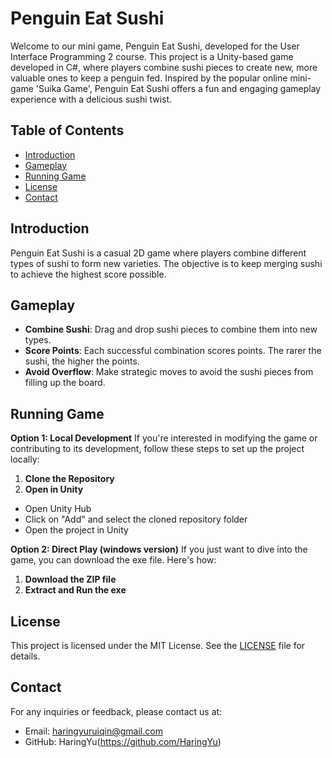 # Penguin Eat Sushi

Welcome to our mini game, Penguin Eat Sushi, developed for the User Interface Programming 2 course.
This project is a Unity-based game developed in C#, where players combine sushi pieces to create new, more valuable ones to keep a penguin fed. Inspired by the popular online mini-game 'Suika Game', Penguin Eat Sushi offers a fun and engaging gameplay experience with a delicious sushi twist.

## Table of Contents

- [Introduction](#introduction)
- [Gameplay](#gameplay)
- [Running Game](#runninggame)
- [License](#license)
- [Contact](#contact)

## Introduction

Penguin Eat Sushi is a casual 2D game where players combine different types of sushi to form new varieties. The objective is to keep merging sushi to achieve the highest score possible.

## Gameplay

- **Combine Sushi**: Drag and drop sushi pieces to combine them into new types.
- **Score Points**: Each successful combination scores points. The rarer the sushi, the higher the points.
- **Avoid Overflow**: Make strategic moves to avoid the sushi pieces from filling up the board.

## Running Game

**Option 1: Local Development**
If you're interested in modifying the game or contributing to its development, follow these steps to set up the project locally:
1. **Clone the Repository**
2. **Open in Unity**
- Open Unity Hub
- Click on "Add" and select the cloned repository folder
- Open the project in Unity

**Option 2: Direct Play (windows version)**
If you just want to dive into the game, you can download the exe file. Here's how:
1. **Download the ZIP file**
2. **Extract and Run the exe**

## License

This project is licensed under the MIT License. See the [LICENSE](LICENSE) file for details.

## Contact

For any inquiries or feedback, please contact us at:
- Email: haringyuruiqin@gmail.com
- GitHub: HaringYu(https://github.com/HaringYu)
